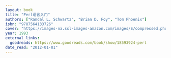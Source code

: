 ```yaml
---
layout: book
title: "Perl语言入门"
authors: ["Randal L. Schwartz", "Brian D. Foy", "Tom Phoenix"]
isbn: "9787564133726"
cover: "https://images-na.ssl-images-amazon.com/images/S/compressed.photo.goodreads.com/books/1380464468i/18593924.jpg"
year: 1993
external_links:
  goodreads: https://www.goodreads.com/book/show/18593924-perl
date_read: "2012-01-01"
---
```

